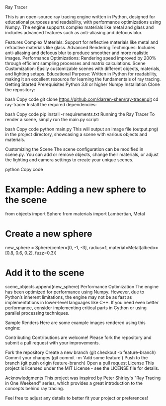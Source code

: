 Ray Tracer


This is an open-source ray tracing engine written in Python, designed for educational purposes and readability, with performance optimizations using Numpy. The engine supports complex materials like metal and glass and includes advanced features such as anti-aliasing and defocus blur.

Features
Complex Materials: Support for reflective materials like metal and refractive materials like glass.
Advanced Rendering Techniques: Includes anti-aliasing and defocus blur to produce smoother and more realistic images.
Performance Optimizations: Rendering speed improved by 200% through efficient sampling processes and matrix calculations.
Scene Customization: Easily customizable scenes with different objects, materials, and lighting setups.
Educational Purpose: Written in Python for readability, making it an excellent resource for learning the fundamentals of ray tracing.
Getting Started
Prerequisites
Python 3.8 or higher
Numpy
Installation
Clone the repository:

bash
Copy code
git clone https://github.com/darren-shen/ray-tracer.git
cd ray-tracer
Install the required dependencies:

bash
Copy code
pip install -r requirements.txt
Running the Ray Tracer
To render a scene, simply run the main.py script:

bash
Copy code
python main.py
This will output an image file (output.png) in the project directory, showcasing a scene with various objects and materials.

Customizing the Scene
The scene configuration can be modified in scene.py. You can add or remove objects, change their materials, or adjust the lighting and camera settings to create your unique scenes.

python
Copy code
# Example: Adding a new sphere to the scene
from objects import Sphere
from materials import Lambertian, Metal

# Create a new sphere
new_sphere = Sphere(center=[0, -1, -3], radius=1, material=Metal(albedo=[0.8, 0.6, 0.2], fuzz=0.3))

# Add it to the scene
scene_objects.append(new_sphere)
Performance Optimization
The engine has been optimized for performance using Numpy. However, due to Python’s inherent limitations, the engine may not be as fast as implementations in lower-level languages like C++. If you need even better performance, consider implementing critical parts in Cython or using parallel processing techniques.

Sample Renders
Here are some example images rendered using this engine:




Contributing
Contributions are welcome! Please fork the repository and submit a pull request with your improvements.

Fork the repository
Create a new branch (git checkout -b feature-branch)
Commit your changes (git commit -m 'Add some feature')
Push to the branch (git push origin feature-branch)
Open a pull request
License
This project is licensed under the MIT License - see the LICENSE file for details.

Acknowledgments
This project was inspired by Peter Shirley's "Ray Tracing in One Weekend" series, which provides a great introduction to the concepts behind ray tracing.

Feel free to adjust any details to better fit your project or preferences!

